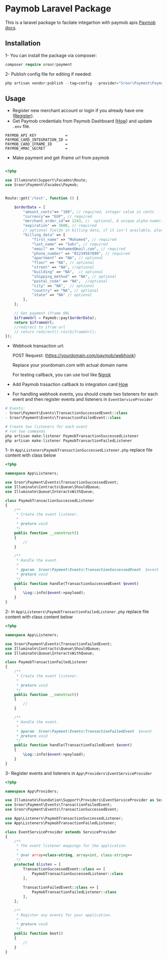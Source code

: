 # Paymob Laravel Package

This is a laravel package to facilate integartion with paymob apis [Paymob docs](https://docs.paymob.com/docs/accept-standard-redirect).

## Installation

1- You can install the package via composer:

```php
composer require sroor/payment
```

2- Publish config file for editing if needed:

```php
php artisan vendor:publish --tag=config --provider="Sroor\Payment\PaymobServiceProvider"
```

## Usage
- Register new merchant account or login if you already have one ([Register](https://accept.paymob.com/portal2/en/register?flash=true)).
- Get Paymob credentials from Paymob Dashboard ([How](https://docs.paymob.com/docs/profile)) and update `.env` file.
```
PAYMOB_API_KEY             =
PAYMOB_CARD_INTEGRATION_ID =
PAYMOB_CARD_IFRAME_ID      =
PAYMOB_HMAC_SECRET         =
```

- Make payment and get iframe url from paymob

```php

<?php

use Illuminate\Support\Facades\Route;
use Sroor\Payment\Facades\Paymob;


Route::get('/test', function () {

    $orderData = [
        "amount_cents"=> "100", // required, integer value in cents
        "currency"=> "EGP", // required
        "merchant_order_id"=> 1243, //	optional, A unique alpha-numeric value for each transaction
        "expiration" => 3600, // required
        // optional fields in billing data, if it isn't available, please send it to be "NA",
        "billing_data" => [
            "first_name" => "Mohamed", // required
            "last_name" => "Sakr", // required
            "email" => "mohamed@mail.com", // required
            "phone_number" => "01234567890", // required 
            "apartment" => "NA", // optional
            "floor" => "NA", // optional
            "street" => "NA", //optional
            "building" => "NA",  // optional
            "shipping_method" => "NA", // optional
            "postal_code" => "NA",  //optional
            "city" => "NA",  // optional
            "country" => "NA", // optional
            "state" => "NA" // optional
        ],
    ];

    // Get payment iframe URL
    $iframeUrl = Paymob::pay($orderData);
    return $iframeUrl;
    //redirect to ifram url
    // return redirect()->to($iframeUrl);
});


```


- Webhook transaction url:

    POST Request: (https://yourdomain.com/paymob/webhook)

    Replace your yourdomain.com with actual domain name

    For testing callback, you can use tool like [Ngrok](https://ngrok.com) 


- Add Paymob trasaction callback to integration card [How](https://docs.paymob.com/docs/payment-integrations) 

- For handling webhook events, you should create two listeners for each event and then register events and listeners in `EventServiceProvider` 
```php 
# Events:
- Sroor\Payment\Events\TransactionSuccessedEvent::class
- Sroor\Payment\Events\TransactionFailedEvent::class

# Create two listeners for each event 
# run two commands
php artisan make:listener PaymobTransactionSuccessedListener
php artisan make:listener PaymobTransactionFailedListener

```

1- in `App\ListenersPaymobTransactionSuccessedListener.php` replace file content with class below

```php
<?php

namespace App\Listeners;

use Sroor\Payment\Events\TransactionSuccessedEvent;
use Illuminate\Contracts\Queue\ShouldQueue;
use Illuminate\Queue\InteractsWithQueue;

class PaymobTransactionSuccessedListener
{
    /**
     * Create the event listener.
     *
     * @return void
     */
    public function __construct()
    {
        //
    }

    /**
     * Handle the event.
     *
     * @param  Sroor\Payment\Events\TransactionSuccessedEvent  $event
     * @return void
     */
    public function handle(TransactionSuccessedEvent $event)
    {
        \Log::info($event->payload);
    }
}

```

2- in `App\Listeners\PaymobTransactionFailedListener.php` replace file content with class content below
```php
<?php

namespace App\Listeners;

use Sroor\Payment\Events\TransactionFailedEvent;
use Illuminate\Contracts\Queue\ShouldQueue;
use Illuminate\Queue\InteractsWithQueue;

class PaymobTransactionFailedListener
{
    /**
     * Create the event listener.
     *
     * @return void
     */
    public function __construct()
    {
        //
    }

    /**
     * Handle the event.
     *
     * @param  Sroor\Payment\Events\TransactionFailedEvent  $event
     * @return void
     */
    public function handle(TransactionFailedEvent $event)
    {
        \Log::info($event->payload);
    }
}

```
3- Register events and listeners in `App\Providers\EventServiceProvider`

```php
<?php

namespace App\Providers;

use Illuminate\Foundation\Support\Providers\EventServiceProvider as ServiceProvider;
use Sroor\Payment\Events\TransactionFailedEvent;
use Sroor\Payment\Events\TransactionSuccessedEvent;

use App\Listeners\PaymobTransactionSuccessedListener;
use App\Listeners\PaymobTransactionFailedListener;

class EventServiceProvider extends ServiceProvider
{
    /**
     * The event listener mappings for the application.
     *
     * @var array<class-string, array<int, class-string>>
     */
    protected $listen = [        
        TransactionSuccessedEvent::class => [
            PaymobTransactionSuccessedListener::class
        ],
        
        TransactionFailedEvent::class => [
            PaymobTransactionFailedListener::class
        ],
    ];

    /**
     * Register any events for your application.
     *
     * @return void
     */
    public function boot()
    {
        //
    }
}

```
